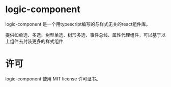 # logic-component
logic-component 是一个用typescript编写的与样式无关的react组件库。

提供如单选、多选、树型单选、树形多选、事件总线、属性代理组件，可以基于以上组件去封装更多的样式组件

# 许可
logic-component 使用 MIT license 许可证书。